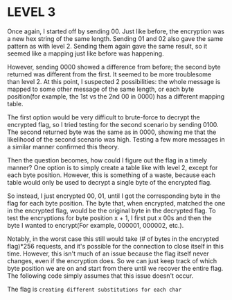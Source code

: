 # LEVEL 3

Once again, I started off by sending 00. Just like before, the encryption was a new hex string of the same length. Sending 01 and 02 also gave the same pattern as with level 2. Sending them again gave the same result, so it seemed like a mapping just like before was happening.

However, sending 0000 showed a difference from before; the second byte returned was different from the first. It seemed to be more troublesome than level 2. At this point, I suspected 2 possibilities: the whole message is mapped to some other message of the same length, or each byte position(for example, the 1st vs the 2nd 00 in 0000) has a different mapping table.

The first option would be very difficult to brute-force to decrypt the encrypted flag, so I tried testing for the second scenario by sending 0100. The second returned byte was the same as in 0000, showing me that the likelihood of the second scenario was high. Testing a few more messages in a similar manner confirmed this theory.

Then the question becomes, how could I figure out the flag in a timely manner? One option is to simply create a table like with level 2, except for each byte position. However, this is something of a waste, because each table would only be used to decrypt a single byte of the encrypted flag.

So instead, I just encrypted 00, 01, until I got the corresponding byte in the flag for each byte position. The byte that, when encrypted, matched the one in the encrypted flag, would be the original byte in the decrypted flag. To test the encryptions for byte position x + 1, I first put x 00s and then the byte I wanted to encrypt(For example, 000001, 000002, etc.).

Notably, in the worst case this still would take (# of bytes in the encrypted flag)*256 requests, and it's possible for the connection to close itself in this time. However, this isn't much of an issue because the flag itself never changes, even if the encryption does. So we can just keep track of which byte position we are on and start from there until we recover the entire flag. The following code simply assumes that this issue doesn't occur.

The flag is ``creating different substitutions for each char``
